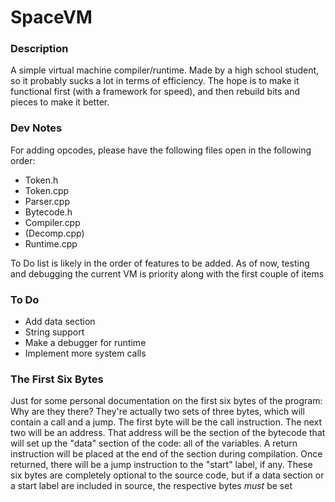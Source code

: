 # SpaceVM

### Description

A simple virtual machine compiler/runtime. Made by a high school student,
so it probably sucks a lot in terms of efficiency. The hope is to make it
functional first (with a framework for speed), and then rebuild bits and
pieces to make it better.

### Dev Notes

For adding opcodes, please have the following files open in the following 
order:

* Token.h
* Token.cpp
* Parser.cpp
* Bytecode.h
* Compiler.cpp
* (Decomp.cpp)
* Runtime.cpp

To Do list is likely in the order of features to be added. As of now, testing
and debugging the current VM is priority along with the first couple of items

### To Do

* Add data section
* String support
* Make a debugger for runtime
* Implement more system calls

### The First Six Bytes

Just for some personal documentation on the first six bytes of the program:
Why are they there? They're actually two sets of three bytes, which will
contain a call and a jump. The first byte will be the call instruction. The next
two will be an address. That address will be the section of the bytecode that
will set up the "data" section of the code: all of the variables. A return
instruction will be placed at the end of the section during compilation. Once
returned, there will be a jump instruction to the "start" label, if any. These
six bytes are completely optional to the source code, but if a data section
or a start label are included in source, the respective bytes *must* be set